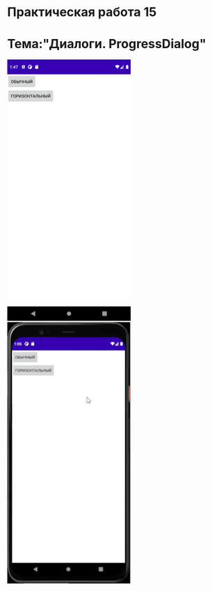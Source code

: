 Практическая работа 15
==============================
Тема:"Диалоги. ProgressDialog"
==============================
<img src="1.png"
     height="600">
<img src="pr15.gif"
     height="600">
